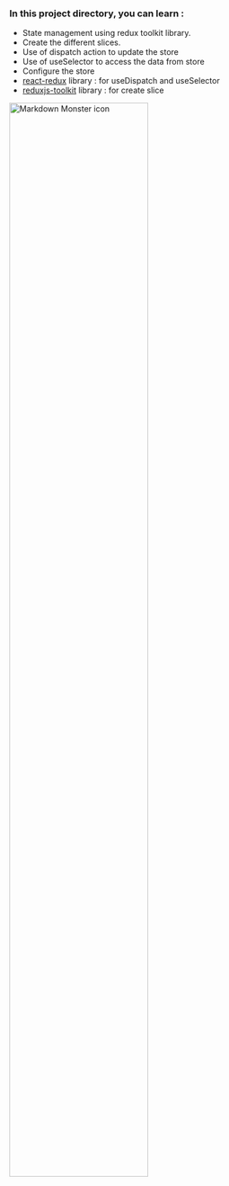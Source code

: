 ### In this project directory, you can learn : 

- State management using redux toolkit library.
- Create the different slices.
- Use of dispatch action to update the store
- Use of useSelector to access the data from store
- Configure the store
- [react-redux](https://www.npmjs.com/package/react-redux) library : for useDispatch and useSelector
- [reduxjs-toolkit](https://www.npmjs.com/package/@reduxjs/toolkit) library : for create slice

 
<img src="https://github.com/Girish-GAP/React-Projects/blob/master/app9/app9_view.png"
     alt="Markdown Monster icon"
     style="float: left; margin-right: 10px; width : 70%" />
